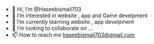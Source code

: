 - 👋 Hi, I’m @Haseebismail703
- 👀 I’m interested in  website , app and Game develpment  
- 🌱 I’m currently learning  website , app develpment 
- 💞️ I’m looking to collaborate on ...
- 📫 How to reach me  haseebismail703@gmail.com

<!---
Haseebismail703/Haseebismail703 is a ✨ special ✨ repository because its `README.md` (this file) appears on your GitHub profile.
You can click the Preview link to take a look at your changes.
--->
